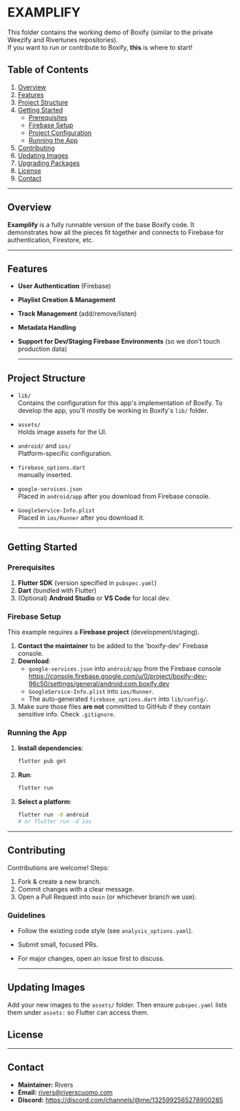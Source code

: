
# EXAMPLIFY

  This folder contains the working demo of Boxify (similar to the private Weezify and Rivertunes repositories).  
  If you want to run or contribute to Boxify, **this** is where to start!

## Table of Contents

  1. [Overview](#overview)
  2. [Features](#features)
  3. [Project Structure](#project-structure)
  4. [Getting Started](#getting-started)
     - [Prerequisites](#prerequisites)
     - [Firebase Setup](#firebase-setup)
     - [Project Configuration](#project-configuration)
     - [Running the App](#running-the-app)
  5. [Contributing](#contributing)
  6. [Updating Images](#updating-images)
  7. [Upgrading Packages](#upgrading-packages)
  8. [License](#license)
  9. [Contact](#contact)

  ---

## Overview

  **Examplify** is a fully runnable version of the base Boxify code. It demonstrates how all the pieces fit together and connects to Firebase for authentication, Firestore, etc.

  ---

## Features

- **User Authentication** (Firebase)
- **Playlist Creation & Management**
- **Track Management** (add/remove/listen)
- **Metadata Handling**
- **Support for Dev/Staging Firebase Environments** (so we don’t touch production data)

  ---

## Project Structure

- `lib/`  
    Contains the configuration for this app's implementation of Boxify. To develop the app, you'll mostly be working in Boxify's `lib/` folder.
- `assets/`  
    Holds image assets for the UI.
- `android/` and `ios/`  
    Platform-specific configuration.
- `firebase_options.dart`  
    manually inserted.  
- `google-services.json`  
    Placed in `android/app` after you download from Firebase console.  
- `GoogleService-Info.plist`  
    Placed in `ios/Runner` after you download it.

  ---

## Getting Started

### Prerequisites

  1. **Flutter SDK** (version specified in `pubspec.yaml`)
  2. **Dart** (bundled with Flutter)
  3. (Optional) **Android Studio** or **VS Code** for local dev.

### Firebase Setup

  This example requires a **Firebase project** (development/staging).  

  1. **Contact the maintainer** to be added to the 'boxify-dev' Firebase console.
  2. **Download**:
     - `google-services.json` into `android/app` from the Firebase console <https://console.firebase.google.com/u/0/project/boxify-dev-96c50/settings/general/android:com.boxify.dev>
     - `GoogleService-Info.plist` into `ios/Runner`.
     - The auto-generated `firebase_options.dart` into `lib/config/`.
  3. Make sure those files **are not** committed to GitHub if they contain sensitive info. Check `.gitignore`.

### Running the App

  1. **Install dependencies**:

     ```bash
     flutter pub get
     ```

  2. **Run**:

     ```bash
     flutter run
     ```

  3. **Select a platform**:

     ```bash
     flutter run -d android
     # or flutter run -d ios
     ```

  ---

## Contributing

  Contributions are welcome! Steps:

  1. Fork & create a new branch.
  2. Commit changes with a clear message.
  3. Open a Pull Request into `main` (or whichever branch we use).

### Guidelines

- Follow the existing code style (see `analysis_options.yaml`).
- Submit small, focused PRs.
- For major changes, open an issue first to discuss.

  ---

## Updating Images

  Add your new images to the `assets/` folder. Then ensure `pubspec.yaml` lists them under `assets:` so Flutter can access them.

## License
  <!-- 
    If you have a specific license, link it here, e.g.:
    [MIT License](LICENSE.md)
  -->

  ---

## Contact

- **Maintainer:** Rivers
- **Email:** <rivers@riverscuomo.com>
- **Discord:** <https://discord.com/channels/@me/1325992565278900285>
